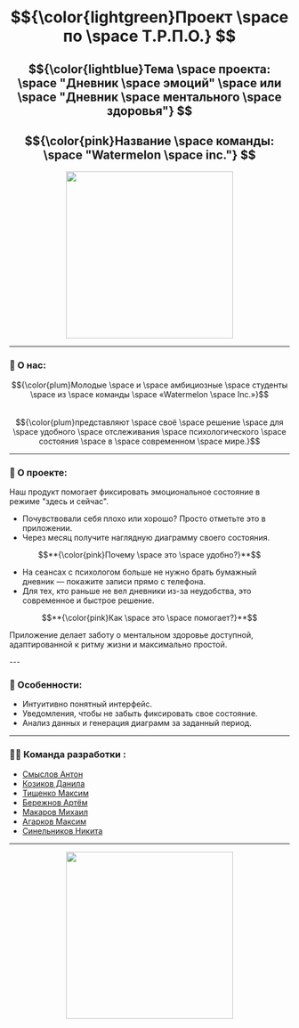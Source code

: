 <div align = "center">
  
# $${\color{lightgreen}Проект \space по \space Т.Р.П.О.} $$ 
## $${\color{lightblue}Тема \space проекта: \space "Дневник \space эмоций" \space или \space "Дневник \space ментального \space здоровья"} $$  
## $${\color{pink}Название \space команды: \space "Watermelon \space inc."} $$

<img src = "https://www.pngmart.com/files/3/Watermelon-PNG-File.png" width = "300">
</div>

---


### :space_invader: О нас:  
$${\color{plum}Молодые \space и \space амбициозные \space студенты \space из \space команды \space «Watermelon \space Inc.»}$$  
$${\color{plum}представляют \space своё \space решение \space для \space удобного \space отслеживания \space психологического \space состояния \space в \space современном \space мире.}$$  

---

### 📱 О проекте:  
<div align = "left"
$$**{\color{pink}Зачем \space это \space нужно?}**$$

Наш продукт помогает фиксировать эмоциональное состояние в режиме "здесь и сейчас".  
- Почувствовали себя плохо или хорошо? Просто отметьте это в приложении.  
- Через месяц получите наглядную диаграмму своего состояния.  

$$**{\color{pink}Почему \space это \space удобно?}**$$

- На сеансах с психологом больше не нужно брать бумажный дневник — покажите записи прямо с телефона.  
- Для тех, кто раньше не вел дневники из-за неудобства, это современное и быстрое решение.  

$$**{\color{pink}Как \space это \space помогает?}**$$

Приложение делает заботу о ментальном здоровье доступной, адаптированной к ритму жизни и максимально простой.  

</div>
---

### 🔧 Особенности:  
- Интуитивно понятный интерфейс.  
- Уведомления, чтобы не забыть фиксировать свое состояние.  
- Анализ данных и генерация диаграмм за заданный период.  

<!-- Молодые и амбициозные студенты из команды Watermelon Inc. представляют свое решение для тех, кто хочет удобно и современно отслеживать свое психологическое состояние.

В чем суть?
Приложение помогает фиксировать эмоциональное состояние в режиме "здесь и сейчас". Почувствовали себя плохо или, наоборот, хорошо? Просто отметьте это в приложении. Через месяц вы получите наглядную диаграмму своих эмоциональных изменений.

Почему это полезно?

На сеансах с психологом больше не нужно брать с собой бумажный дневник. Вы сможете показать специалисту все записи прямо с телефона.
Приложение идеально для тех, кому раньше было лень вести полноценный дневник — теперь это быстро, просто и всегда под рукой.
Такой подход не только облегчает процесс самонаблюдения, но и делает заботу о ментальном здоровье максимально удобной и адаптированной к современному ритму жизни. -->

---

### :man_technologist: Команда разработки :
  - [Смыслов Антон](https://github.com/FelixWinchester/_MentalHealth/tree/Smyslov)
  - [Козиков Данила](https://github.com/FelixWinchester/_MentalHealth/tree/Kozikov)
  - [Тищенко Максим](https://github.com/FelixWinchester/_MentalHealth/tree/Tishchenko)
  - [Бережнов Артём](https://github.com/FelixWinchester/_MentalHealth/tree/Berezhnov)
  - [Макаров Михаил](https://github.com/FelixWinchester/_MentalHealth/tree/Makarov)
  - [Агарков Максим](https://github.com/FelixWinchester/_MentalHealth/tree/Agarkov)
  - [Синельников Никита](https://github.com/FelixWinchester/_MentalHealth/tree/Sinelnikov)

---

<div align = "center">
<img src = "https://www.pngmart.com/files/8/Watermelon-PNG-Download-Image.png"] width = "300">
</div>
